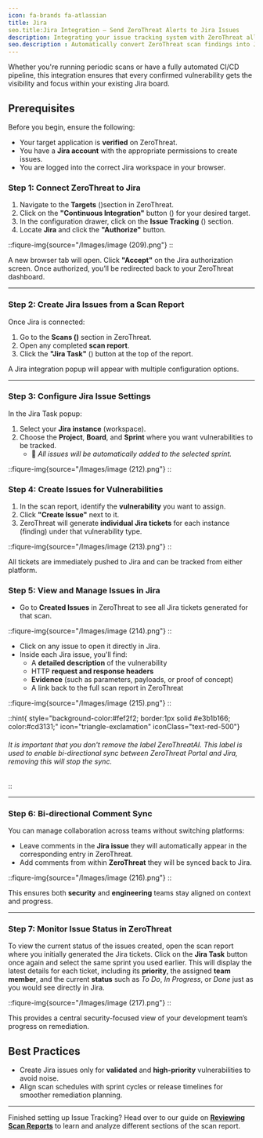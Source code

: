 ```yaml
---
icon: fa-brands fa-atlassian
title: Jira
seo.title:Jira Integration – Send ZeroThreat Alerts to Jira Issues
description: Integrating your issue tracking system with ZeroThreat allows you to manage security vulnerabilities directly from within Jira. This not only streamlines the managment between security and engineering teams but also makes vulnerability remediation a part of your existing sprint workflow. With just a few clicks, you can authorize Jira, select the right sprint, and create actionable tickets with full technical context no copy-pasting or exporting required.
seo.description : Automatically convert ZeroThreat scan findings into Jira tickets. Track and manage vulnerability resolution directly in your agile workflow.
---
```


Whether you're running periodic scans or have a fully automated CI/CD pipeline, this integration ensures that every confirmed vulnerability gets the visibility and focus within your existing Jira board.

## Prerequisites

Before you begin, ensure the following:

* Your target application is **verified** on ZeroThreat.
* You have a **Jira account** with the appropriate permissions to create issues.
* You are logged into the correct Jira workspace in your browser.

### Step 1: Connect ZeroThreat to Jira

1. Navigate to the **Targets** (<img src="/Images/image (44).png" alt="" data-size="line">)section in ZeroThreat.
2. Click on the **"Continuous Integration"** button (<img src="/Images/image (207).png" alt="" data-size="line">) for your desired target.
3. In the configuration drawer,  click on the **Issue Tracking** (<img src="/Images/image (208).png" alt="" data-size="line">) section.
4. Locate **Jira** and click the **"Authorize"** button.

::fiqure-img{source="/Images/image (209).png"}
::
<!-- <figure><img src="../../.gitbook/assets/image (192).png" alt="" width="563"><figcaption></figcaption></figure> -->

A new browser tab will open. Click **"Accept"** on the Jira authorization screen. Once authorized, you’ll be redirected back to your ZeroThreat dashboard.

***

### Step 2: Create Jira Issues from a Scan Report

Once Jira is connected:

1. Go to the **Scans (**<img src="/Images/image (210).png" alt="" data-size="line">**)** section in ZeroThreat.
2. Open any completed **scan report**.
3. Click the **"Jira Task"** (<img src="/Images/image (211).png" alt="" data-size="line">) button at the top of the report.

A Jira integration popup will appear with multiple configuration options.

***

### Step 3: Configure Jira Issue Settings

In the Jira Task popup:

1. Select your **Jira instance** (workspace).
2. Choose the **Project**, **Board**, and **Sprint** where you want vulnerabilities to be tracked.
   * 📌 _All issues will be automatically added to the selected sprint._


::fiqure-img{source="/Images/image (212).png"}
::
<!-- <figure><img src="../../.gitbook/assets/image (197).png" alt="" width="563"><figcaption></figcaption></figure> -->

### Step 4: Create Issues for Vulnerabilities

1. In the scan report, identify the **vulnerability** you want to assign.
2. Click **"Create Issue"** next to it.
3. ZeroThreat will generate **individual Jira tickets** for each instance (finding) under that vulnerability type.


::fiqure-img{source="/Images/image (213).png"}
::
<!-- <figure><img src="../../.gitbook/assets/image (198).png" alt="" width="563"><figcaption></figcaption></figure> -->

All tickets are immediately pushed to Jira and can be tracked from either platform.

### Step 5: View and Manage Issues in Jira

* Go to **Created Issues** in ZeroThreat to see all Jira tickets generated for that scan.


::fiqure-img{source="/Images/image (214).png"}
::
<!-- <figure><img src="../../.gitbook/assets/image (199).png" alt="" width="563"><figcaption></figcaption></figure> -->

* Click on any issue to open it directly in Jira.
* Inside each Jira issue, you'll find:
  * A **detailed description** of the vulnerability
  * HTTP **request and response headers**
  * **Evidence** (such as parameters, payloads, or proof of concept)
  * A link back to the full scan report in ZeroThreat


::fiqure-img{source="/Images/image (215).png"}
::
<!-- <figure><img src="../../.gitbook/assets/image (200).png" alt="" width="563"><figcaption></figcaption></figure> -->

::hint{ style="background-color:#fef2f2; border:1px solid #e3b1b166; color:#cd3131;" icon="triangle-exclamation" iconClass="text-red-500"}
###### It is important that you don't remove the label ZeroThreatAI. This label is used to enable bi-directional sync between ZeroThreat Portal and Jira, removing this will stop the sync.
::

***

### Step 6: Bi-directional Comment Sync

You can manage collaboration across teams without switching platforms:

* Leave comments in the **Jira issue**  they will automatically appear in the corresponding entry in ZeroThreat.
* Add comments from within **ZeroThreat**  they will be synced back to Jira.


::fiqure-img{source="/Images/image (216).png"}
::
<!-- <figure><img src="../../.gitbook/assets/image (201).png" alt="" width="563"><figcaption></figcaption></figure> -->

This ensures both **security** and **engineering** teams stay aligned on context and progress.



***

### Step 7: Monitor Issue Status in ZeroThreat

To view the current status of the issues created, open the scan report where you initially generated the Jira tickets. Click on the **Jira Task** button once again and select the same sprint you used earlier. This will display the latest details for each ticket, including its **priority**, the assigned **team member**, and the current **status** such as _To Do_, _In Progress_, or _Done_  just as you would see directly in Jira.


::fiqure-img{source="/Images/image (217).png"}
::
<!-- <figure><img src="../../.gitbook/assets/image (202).png" alt="" width="563"><figcaption></figcaption></figure> -->

This provides a central security-focused view of your development team’s progress on remediation.

## Best Practices

* Create Jira issues only for **validated** and **high-priority** vulnerabilities to avoid noise.
* Align scan schedules with sprint cycles or release timelines for smoother remediation planning.

***

Finished setting up Issue Tracking? Head over to our guide on [**Reviewing Scan Reports**](/docs/manage-scans/scan-report) to learn and analyze different sections of the scan report.

[\
](docs/manage-targets/ci-cd-integration)